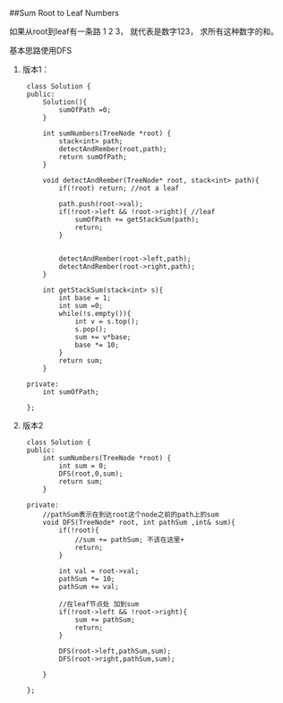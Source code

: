##Sum Root to Leaf Numbers    

如果从root到leaf有一条路 1 2 3， 就代表是数字123， 求所有这种数字的和。

基本思路使用DFS

1. 版本1：

		class Solution {
		public:
		    Solution(){
		        sumOfPath =0;
		    }
		    
		    int sumNumbers(TreeNode *root) {
		        stack<int> path;
		        detectAndRember(root,path);
		        return sumOfPath;
		    }
		    
		    void detectAndRember(TreeNode* root, stack<int> path){
		        if(!root) return; //not a leaf
		        
		        path.push(root->val);
		        if(!root->left && !root->right){ //leaf
		            sumOfPath += getStackSum(path);
		            return;
		        }
		        
		        
		        detectAndRember(root->left,path);
		        detectAndRember(root->right,path);
		    }
		    
		    int getStackSum(stack<int> s){
		        int base = 1;
		        int sum =0;
		        while(!s.empty()){
		            int v = s.top();
		            s.pop();
		            sum += v*base;
		            base *= 10;
		        }
		        return sum;
		    }
		
		private:
		    int sumOfPath;
		    
		};
	
2. 版本2

		class Solution {
		public:
		    int sumNumbers(TreeNode *root) {
		        int sum = 0;
		        DFS(root,0,sum);
		        return sum;
		    }
		    
		private:
		    //pathSum表示在到达root这个node之前的path上的sum
		    void DFS(TreeNode* root, int pathSum ,int& sum){
		        if(!root){
		            //sum += pathSum; 不该在这里+
		            return;
		        }
		        
		        int val = root->val;
		        pathSum *= 10;
		        pathSum += val;
		        
		        //在leaf节点处 加到sum
		        if(!root->left && !root->right){
		            sum += pathSum;
		            return;
		        }
		        
		        DFS(root->left,pathSum,sum);
		        DFS(root->right,pathSum,sum);
		        
		    }
		
		};

